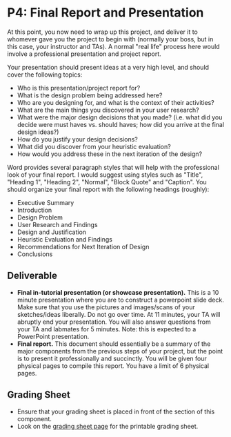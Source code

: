# P4: Final Report and Presentation

At this point, you now need to wrap up this project, and deliver it to whomever gave you the project to begin with (normally your boss, but in this case, your instructor and TAs). A normal "real life" process here would involve a professional presentation and project report.

Your presentation should present ideas at a very high level, and should cover the following topics:

* Who is this presentation/project report for?
* What is the design problem being addressed here?
* Who are you designing for, and what is the context of their activities?
* What are the main things you discovered in your user research?
* What were the major design decisions that you made? (i.e. what did you decide were must haves vs. should haves; how did you arrive at the final design ideas?)
* How do you justify your design decisions?
* What did you discover from your heuristic evaluation?
* How would you address these in the next iteration of the design?

Word provides several paragraph styles that will help with the professional look of your final report. I would suggest using styles such as "Title", "Heading 1", "Heading 2", "Normal", "Block Quote" and "Caption". You should organize your final report with the following headings (roughly):

* Executive Summary
* Introduction
* Design Problem
* User Research and Findings
* Design and Justification
* Heuristic Evaluation and Findings
* Recommendations for Next Iteration of Design
* Conclusions

## Deliverable
* **Final in-tutorial presentation (or showcase presentation).** This is a 10 minute presentation where you are to construct a powerpoint slide deck. Make sure that you use the pictures and images/scans of your sketches/ideas liberally. Do not go over time. At 11 minutes, your TA will abruptly end your presentation. You will also answer questions from your TA and labmates for 5 minutes. Note: this is expected to a PowerPoint presentation.
* **Final report.** This document should essentially be a summary of the major components from the previous steps of your project, but the point is to present it professionally and succinctly. You will be given four physical pages to compile this report. You have a limit of 6 physical pages.

## Grading Sheet
* Ensure that your grading sheet is placed in front of the section of this component.
* Look on the [grading sheet page](project-grading-sheets.md) for the printable grading sheet.